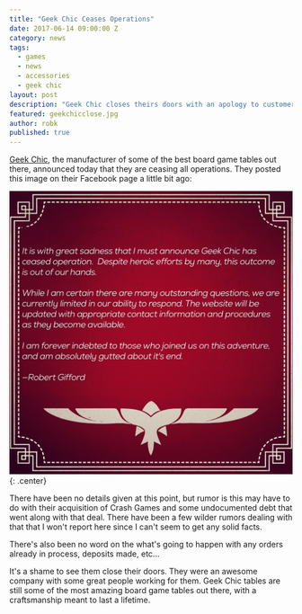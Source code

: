 ```yaml
---
title: "Geek Chic Ceases Operations"
date: 2017-06-14 09:00:00 Z
category: news
tags:
  - games
  - news
  - accessories
  - geek chic
layout: post
description: "Geek Chic closes theirs doors with an apology to customers."
featured: geekchicclose.jpg                                                    
author: robk
published: true
---
```


[Geek Chic](https://www.geekchichq.com/), the manufacturer of some of the best board game tables out there, announced today that they are ceasing all operations. They posted this image on their Facebook page a little bit ago:

![Geek Chic Apology](/images/geekchic/chic.jpg){: .center}

There have been no details given at this point, but rumor is this may have to do with their acquisition of Crash Games and some undocumented debt that went along with that deal. There have been a few wilder rumors dealing with that that I won't report here since I can't seem to get any solid facts.

There's also been no word on the what's going to happen with any orders already in process, deposits made, etc...

It's a shame to see them close their doors. They were an awesome company with some great people working for them. Geek Chic tables are still some of the most amazing board game tables out there, with a craftsmanship meant to last a lifetime.